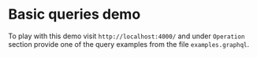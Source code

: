 # Basic queries demo

To play with this demo visit `http://localhost:4000/` and under `Operation` section provide one of the query examples from the file `examples.graphql`.
